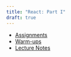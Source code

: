 ```yaml
---
title: "React: Part I"
draft: true
---
```


* [Assignments](./assignments/)
* [Warm-ups](./warm-ups/)
* [Lecture Notes](./lecture-notes)
